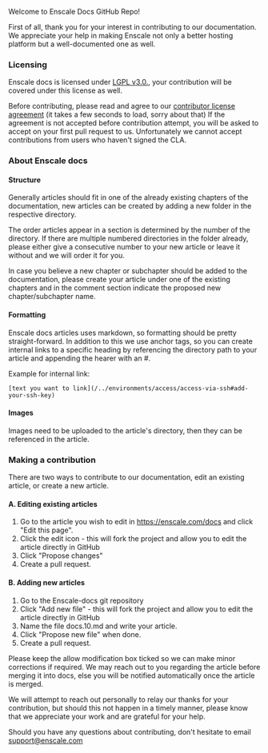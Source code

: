 Welcome to Enscale Docs GitHub Repo!

First of all, thank you for your interest in contributing to our documentation. We appreciate your help in making Enscale not only a better hosting platform but a well-documented one as well.

### Licensing

Enscale docs is licensed under [LGPL v3.0.](https://github.com/layershift/enscale-docs/blob/master/LICENSE), your contribution will be covered under this license as well. 
 
Before contributing, please read and agree to our [contributor license agreement](https://cla-assistant.io/layershift/enscale-docs) (it takes a few seconds to load, sorry about that) If the agreement is not accepted before contribution attempt, you will be asked to accept on your first pull request to us. Unfortunately we cannot accept contributions from users who haven't signed the CLA.

### About Enscale docs
#### Structure
Generally articles should fit in one of the already existing chapters of the documentation, new articles can be created by adding a new folder in the respective directory. 

The order articles appear in a section is determined by the number of the directory. If there are multiple numbered directories in the folder already, please either give a consecutive number to your new article or leave it without and we will order it for you.

In case you believe a new chapter or subchapter should be added to the documentation, please create your article under one of the existing chapters and in the comment section indicate the proposed new chapter/subchapter name.

#### Formatting

Enscale docs articles uses markdown, so formatting should be pretty straight-forward. In addition to this we use anchor tags, so you can create internal links to a specific heading by referencing the directory path to your article and appending the hearer with an #.

Example for internal link:

```[text you want to link](/../environments/access/access-via-ssh#add-your-ssh-key)```

#### Images
Images need to be uploaded to the article's directory, then they can be referenced in the article. 

### Making a contribution

There are two ways to contribute to our documentation, edit an existing article, or create a new article.

#### A. Editing existing articles

1. Go to the article you wish to edit in https://enscale.com/docs and click "Edit this page".
2. Click the edit icon - this will fork the project and allow you to edit the article directly in GitHub
3. Click "Propose changes"
4. Create a pull request.

#### B. Adding new articles

1. Go to the Enscale-docs git repository
2. Click "Add new file" - this will fork the project and allow you to edit the article directly in GitHub
3. Name the file docs.10.md and write your article.
4. Click "Propose new file" when done.
5. Create a pull request.

Please keep the allow modification box ticked so we can make minor corrections if required. We may reach out to you regarding the article before merging it into docs, else you will be notified automatically once the article is merged.

We will attempt to reach out personally to relay our thanks for your contribution, but should this not happen in a timely manner, please know that we appreciate your work and are grateful for your help.

Should you have any questions about contributing, don't hesitate to email support@enscale.com 
